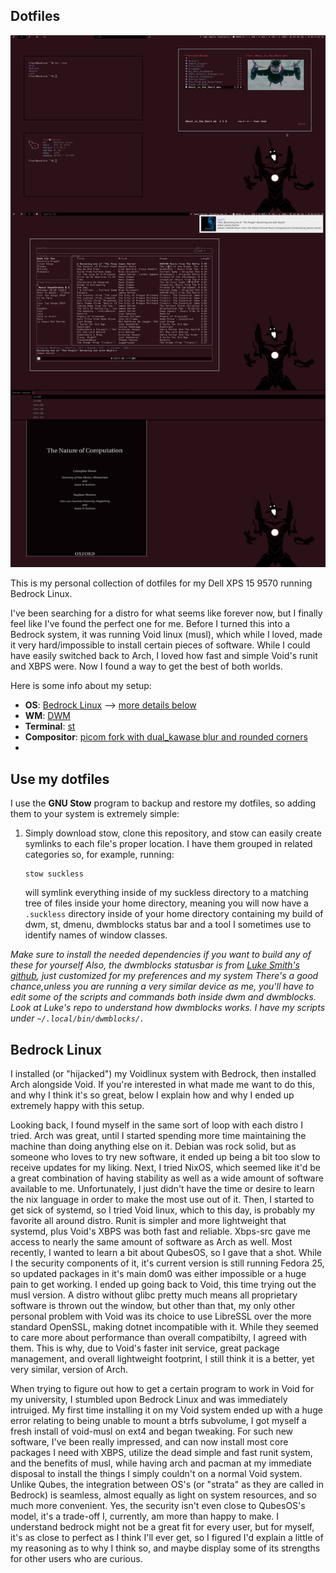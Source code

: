 ## Dotfiles
![](/rice.png)

This is my personal collection of dotfiles for my Dell XPS 15 9570 running Bedrock Linux.

I've been searching for a distro for what seems like forever now, but I finally feel like I've found the perfect one for me.
Before I turned this into a Bedrock system, it was running Void linux (musl), which while I loved, made it very hard/impossible to install certain pieces of software.
While I could have easily switched back to Arch, I loved how fast and simple Void's runit and XBPS were.  Now I found a way to get the best of both worlds.


Here is some info about my setup:


+ **OS**: [Bedrock Linux](http://bedrocklinux.org/) --> [more details below](#Bedrock)
+ **WM**: [DWM](https://dwm.suckless.org/)
+ **Terminal**: [st](https://st.suckless.org/)
+ **Compositor**: [picom fork with dual_kawase blur and rounded corners](https://www.reddit.com/r/unixporn/comments/fs8trg/oc_comptonpicom_fork_with_both_tryone144s_dual/)
+ 

## Use my dotfiles
I use the **GNU Stow** program to backup and restore my dotfiles, so adding them to your system is extremely simple:
    
1.
    Simply download stow, clone this repository, and stow can easily create symlinks to each file's proper location.
    I have them grouped in related categories so, for example, running:
    
    ```shell
    stow suckless
    ```
    
    will symlink everything inside of my suckless directory to a matching tree of files inside your home directory, meaning you will now have a `.suckless` directory
    inside of your home directory containing my build of dwm, st, dmenu, dwmblocks status bar and a tool I sometimes use to identify names of window classes.
    
*Make sure to install the needed dependencies if you want to build any of these for yourself*
*Also, the dwmblocks statusbar is from [Luke Smith's github](https://github.com/LukeSmithxyz/dwmblocks), just customized for my preferences and my system*
*There's a good chance,unless you are running a very similar device as me, you'll have to edit some of the scripts and commands both inside dwm and dwmblocks. Look at Luke's repo to understand how dwmblocks works. I have my scripts under `~/.local/bin/dwmblocks/.`*



## Bedrock Linux
I installed (or "hijacked") my Voidlinux system with Bedrock, then installed Arch alongside Void.  If you're interested in what made me want to do this, and why I think
it's so great, below I explain how and why I ended up extremely happy with this setup.

Looking back, I found myself in the same sort of loop with each distro I tried.  Arch was great, until I started spending more time maintaining the machine than doing
anything else on it.  Debian was rock solid, but as someone who loves to try new software, it ended up being a bit too slow to receive updates for my liking.  Next, I
tried NixOS, which seemed like it'd be a great combination of having stability as well as a wide amount of software available to me.  Unfortunately, I just didn't have
the time or desire to learn the nix language in order to make the most use out of it.  Then, I started to get sick of systemd, so I tried Void linux, which to this day,
is probably my favorite all around distro.  Runit is simpler and more lightweight that systemd, plus Void's XBPS was both fast and reliable.  Xbps-src gave me access to
nearly the same amount of software as Arch as well.  Most recently, I wanted to learn a bit about QubesOS, so I gave that a shot.  While I the security components of it,
it's current version is still running Fedora 25, so updated packages in it's main dom0 was either impossible or a huge pain to get working.  I ended up going back to Void,
this time trying out the musl version.  A distro without glibc pretty much means all proprietary software is thrown out the window, but other than that, my only other 
personal problem with Void was its choice to use LibreSSL over the more standard OpenSSL, making dotnet incompatible with it.  While they seemed to care more about 
performance than overall compatibilty, I agreed with them.  This is why, due to Void's faster init service, great package management, and overall lightweight 
footprint, I still think it is a better, yet very similar, version of Arch. 

When trying to figure out how to get a certain program to work in Void for my university, I stumbled upon Bedrock Linux and was immediately intruiged.  My first time 
installing it on my Void system ended up with a huge error relating to being unable to mount a btrfs subvolume, I got myself a fresh install of void-musl on ext4 and 
began tweaking.  For such new software, I've been really impressed, and can now install most core packages I need with XBPS, utilize the dead simple and fast runit system,
and the benefits of musl, while having arch and pacman at my immediate disposal to install the things I simply couldn't on a normal Void system.  Unlike Qubes,
the integration between OS's (or "strata" as they are called in Bedrock) is seamless, almost equally as light on system resources, and so much more convenient.  Yes, the 
security isn't even close to QubesOS's model, it's a trade-off I, currently, am more than happy to make.  I understand bedrock might not be a great fit for every user,
but for myself, it's as close to perfect as I think I'll ever get, so I figured I'd explain a little of my reasoning as to why I think so, and maybe display some of its
strengths for other users who are curious.
